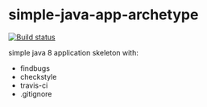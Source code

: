 # simple-java-app-archetype

[![Build status](https://travis-ci.org/w1z4rd/simple-java-app-archetype.svg?branch=master)](https://travis-ci.org/w1z4rd/simple-java-app-archetype)

simple java 8 application skeleton with:
* findbugs
* checkstyle
* travis-ci
* .gitignore
